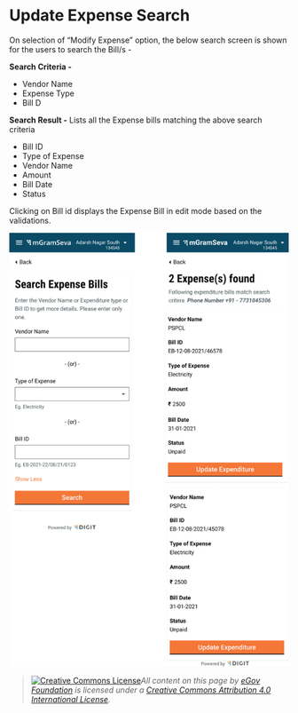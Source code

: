 # Update Expense Search

On selection of “Modify Expense” option, the below search screen is shown for the users to search the Bill/s -

**Search Criteria -**

* Vendor Name
* Expense Type
* Bill D

**Search Result -** Lists all the Expense bills matching the above search criteria

* Bill ID
* Type of Expense
* Vendor Name
* Amount
* Bill Date
* Status

Clicking on Bill id displays the Expense Bill in edit mode based on the validations.

![](<../../../.gitbook/assets/image (10).png>)

> [![Creative Commons License](https://i.creativecommons.org/l/by/4.0/80x15.png)_​_](http://creativecommons.org/licenses/by/4.0/)_All content on this page by_ [_eGov Foundation_](https://egov.org.in/) _is licensed under a_ [_Creative Commons Attribution 4.0 International License_](http://creativecommons.org/licenses/by/4.0/)_._
